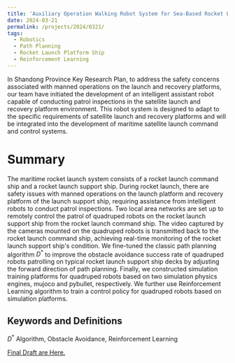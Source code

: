 ```yaml
---
title: 'Auxiliary Operation Walking Robot System for Sea-Based Rocket Launch and Recovery Ships'
date: 2024-03-21
permalink: /projects/2024/0321/
tags:
  - Robotics
  - Path Planning
  - Rocket Launch Platform Ship
  - Reinforcement Learning
---
```


In Shandong Province Key Research Plan, to address the safety concerns associated with manned operations on the launch and recovery platforms, our team have initiated the development of an intelligent assistant robot capable of conducting patrol inspections in the satellite launch and recovery platform environment. This robot system is designed to adapt to the specific requirements of satellite launch and recovery platforms and will be integrated into the development of maritime satellite launch command and control systems.

Summary
======
The maritime rocket launch system consists of a rocket launch command ship and a rocket launch support ship. During rocket launch, there are safety issues with manned operations on the launch platform and recovery platform of the launch support ship, requiring assistance from intelligent robots to conduct patrol inspections. 
Two local area networks are set up to remotely control the patrol of quadruped robots on the rocket launch support ship from the rocket launch command ship. The video captured by the cameras mounted on the quadruped robots is transmitted back to the rocket launch command ship, achieving real-time monitoring of the rocket launch support ship's condition. 
We fine-tuned the classic path planning algorithm $D^{*}$ to improve the obstacle avoidance success rate of quadruped robots patrolling on typical rocket launch support ship decks by adjusting the forward direction of path planning.
Finally, we constructed simulation training platforms for quadruped robots based on two simulation physics engines, mujoco and pybullet, respectively. We further use Reinforcement Learning algorithm to train a control policy for quadruped robots based on simulation platforms.

Keywords and Definitions
------
$D^{*}$ Algorithm, Obstacle Avoidance, Reinforcement Learning

[Final Draft are Here.](/files/robot.pdf)
